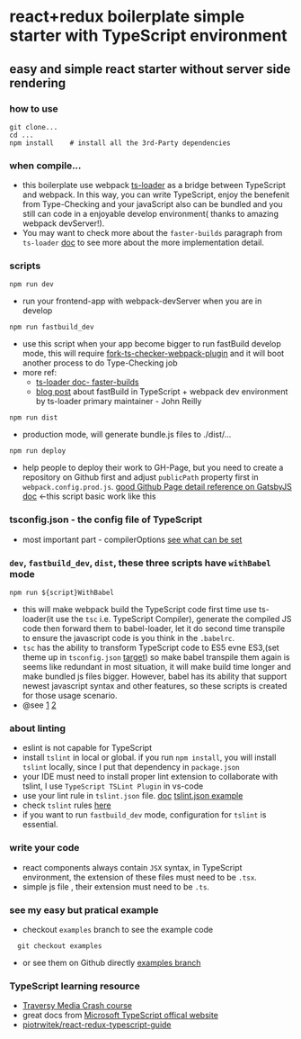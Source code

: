 # react+redux boilerplate simple starter with TypeScript environment

## easy and simple react starter without server side rendering

### how to use
```
git clone...  
cd ...  
npm install    # install all the 3rd-Party dependencies
```

### when compile...
  - this boilerplate use webpack [ts-loader](https://github.com/TypeStrong/ts-loader) as a bridge between TypeScript and webpack. In this way, you can write TypeScript, enjoy the benefenit from Type-Checking and your javaScript also can be bundled and you still can code in a enjoyable develop environment( thanks to amazing webpack devServer!).
  - You may want to check more about the `faster-builds` paragraph from `ts-loader` [doc](https://github.com/TypeStrong/ts-loader#faster-builds) to see more about the more implementation detail.

### scripts
```
npm run dev
```
  - run your frontend-app with webpack-devServer when you are in develop


```
npm run fastbuild_dev
```
 - use this script when your app become bigger to run fastBuild develop mode, this will require [fork-ts-checker-webpack-plugin](https://github.com/Realytics/fork-ts-checker-webpack-plugin) and it will  boot another process to do Type-Checking job
 - more ref:
   - [ts-loader doc- faster-builds](https://github.com/TypeStrong/ts-loader#faster-builds)
   - [blog post](https://medium.com/webpack/typescript-webpack-super-pursuit-mode-83cc568dea79) about fastBuild in TypeScript + webpack dev environment by ts-loader primary maintainer - John Reilly

 
```
npm run dist
```
  - production mode, will generate bundle.js files to ./dist/...


```
npm run deploy 
```
  - help people to deploy their work to GH-Page, but you need to create a repository on Github first and  adjust `publicPath` property first in `webpack.config.prod.js`. [good Github Page detail reference on GatsbyJS doc](https://www.gatsbyjs.org/docs/how-gatsby-works-with-github-pages/) <-this script basic work like this 


### tsconfig.json - the config file of TypeScript
- most important part - compilerOptions
[see what can be set](https://www.typescriptlang.org/docs/handbook/compiler-options.html)


###  `dev`, `fastbuild_dev`, `dist`, these three scripts have `withBabel` mode
```
npm run ${script}WithBabel
```
  - this will make webpack build the TypeScript code first time use ts-loader(it use the `tsc` i.e. TypeScript Compiler), generate the compiled JS code then forward them to babel-loader, let it do second time transpile to ensure the javascript code is you think in the `.babelrc`.
  - `tsc` has the ability to transform TypeScript code to ES5 evne ES3,(set theme up in `tsconfig.json` [target](https://www.typescriptlang.org/docs/handbook/compiler-options.html)) so make babel transpile them again is seems like redundant in most situation, it will make build time longer and make bundled js files bigger.
   However, babel has its ability that support newest javascript syntax and other features, so these scripts is created for those usage scenario.
  - @see [1](https://blogs.msdn.microsoft.com/typescript/2018/08/27/typescript-and-babel-7/)  [2](https://github.com/TypeStrong/ts-loader/issues/755)


### about linting
- eslint is not capable for TypeScript 
- install `tslint` in local or global. if you run `npm install`, you will install `tslint` locally, since I put that dependency in `package.json`
- your IDE must need to install proper lint extension to collaborate with tslint, I use `TypeScript TSLint Plugin` in vs-code
- use your lint rule in `tslint.json` file. [doc](https://github.com/palantir/tslint)
[tslint.json example](https://palantir.github.io/tslint/usage/configuration/)
- check `tslint` rules [here](https://palantir.github.io/tslint/rules/)
- if you want to run `fastbuild_dev` mode, configuration for `tslint` is essential.


### write your code
-  react components always contain `JSX` syntax, in TypeScript environment, the extension of these files must need to be `.tsx`.
- simple js file , their extension must need to be `.ts`.

### see my easy but pratical example
- checkout `examples` branch to see the example code
``` shell
  git checkout examples
```
- or see them on Github directly
  [examples branch](https://github.com/akari0624/react-starter_withTypeScript/tree/examples)


### TypeScript learning resource
- [Traversy Media  Crash course](https://www.youtube.com/watch?v=rAy_3SIqT-E)
- great docs from [Microsoft TypeScript offical website](https://www.typescriptlang.org/index.html)
- [piotrwitek/react-redux-typescript-guide](https://github.com/piotrwitek/react-redux-typescript-guide/blob/master/README.md)
